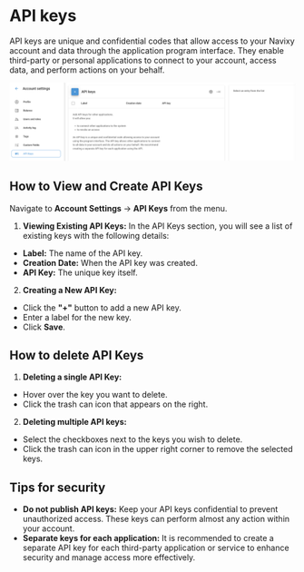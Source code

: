 # API keys

API keys are unique and confidential codes that allow access to your Navixy account and data through the application program interface. They enable third-party or personal applications to connect to your account, access data, and perform actions on your behalf.

![](attachments/image-20240718-175024.png)

## How to View and Create API Keys

Navigate to **Account Settings** → **API Keys** from the menu.

1. **Viewing Existing API Keys:** In the API Keys section, you will see a list of existing keys with the following details:

* **Label:** The name of the API key.
* **Creation Date:** When the API key was created.
* **API Key:** The unique key itself.

2. **Creating a New API Key:**

* Click the **"+"** button to add a new API key.
* Enter a label for the new key.
* Click **Save**.

## How to delete API Keys

1. **Deleting a single API Key:**

* Hover over the key you want to delete.
* Click the trash can icon that appears on the right.

2. **Deleting multiple API keys:**

* Select the checkboxes next to the keys you wish to delete.
* Click the trash can icon in the upper right corner to remove the selected keys.

## Tips for security

* **Do not publish API keys:** Keep your API keys confidential to prevent unauthorized access. These keys can perform almost any action within your account.
* **Separate keys for each application:** It is recommended to create a separate API key for each third-party application or service to enhance security and manage access more effectively.
